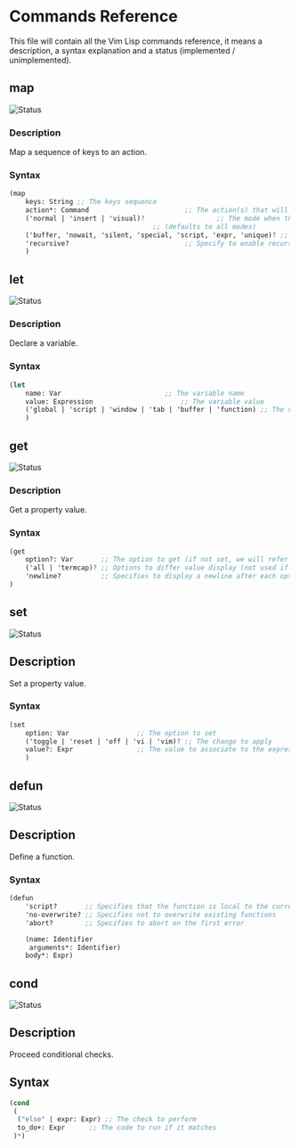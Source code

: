 Commands Reference
==================

This file will contain all the Vim Lisp commands reference, it means a description, a syntax explanation and a status (implemented / unimplemented).

map
---

![Status](https://img.shields.io/badge/Status-Implemented-success)

### Description

Map a sequence of keys to an action.

### Syntax

```scheme
(map
	keys: String ;; The keys sequence
	action*: Command 						;; The action(s) that will be triggered
	('normal | 'insert | 'visual)? 					;; The mode when the mapping should be active 
									;; (defaults to all modes)
	('buffer, 'nowait, 'silent, 'special, 'script, 'expr, 'unique)? ;; Special arguments 
	'recursive? 							;; Specify to enable recurson for the command
	)
```

let
---

![Status](https://img.shields.io/badge/Status-Implemented-success)

### Description

Declare a variable.

### Syntax

```scheme
(let 
	name: Var 						   ;; The variable name
	value: Expression 					   ;; The variable value
	('global | 'script | 'window | 'tab | 'buffer | 'function) ;; The variable scope
	)
```

get
---

![Status](https://img.shields.io/badge/Status-Implemented-success)

### Description

Get a property value.

### Syntax

```scheme
(get
	option?: Var       ;; The option to get (if not set, we will refer to the second parameter).	
	('all | 'termcap)? ;; Options to differ value display (not used if `option` is present).
	'newline?          ;; Specifies to display a newline after each option
)
```

set
---

![Status](https://img.shields.io/badge/Status-Implemented-success)

## Description

Set a property value.

### Syntax

```scheme
(set
	option: Var 				;; The option to set
	('toggle | 'reset | 'off | 'vi | 'vim)? ;; The change to apply
	value?: Expr 				;; The value to associate to the expression	
	)
```

defun
-----

![Status](https://img.shields.io/badge/Status-Implemented-success)

## Description

Define a function.

### Syntax

```scheme
(defun 
	'script?       ;; Specifies that the function is local to the current script
	'no-overwrite? ;; Specifies not to overwrite existing functions
	'abort?        ;; Specifies to abort on the first error

	(name: Identifier
	 arguments*: Identifier)
	body*: Expr)
```

cond
----

![Status](https://img.shields.io/badge/Status-Unimplemented-critical)

## Description

Proceed conditional checks.

## Syntax

```scheme
(cond
 (
  ("else" | expr: Expr) ;; The check to perform
  to_do+: Expr 		;; The code to run if it matches 
 )*)
```
